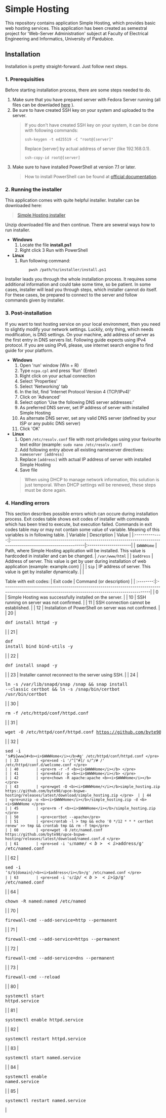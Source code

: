 # Simple Hosting
This repository contains application Simple Hosting, which provides basic web hosting services. This application has been created as semestral project for 'Web-Server Administration' subject at Faculty of Electrical Engineering and Informatics, University of Pardubice.

## Installation
Installation is pretty straight-forward. Just follow next steps.

### 1. Prerequisities
Before starting installation process, there are some steps needed to do.
1. Make sure that you have prepared server with Fedora Server running (all files can be downladed [here](https://fedoraproject.org/server/download]) ).
2. Be sure to have created SSH key on your system and uploaded to the server.
    > If you don't have created SSH key on your system, it can be done with following commands:
    >```
    > ssh-keygen -t ed25519 -C "root@[server]"
    >```
    > Replace [server] by actual address of server (like 192.168.0.1).
    >```
    >ssh-copy-id root@[server]
    >```
3. Make sure to have installed PowerShell at version 7.1 or later.
    > How to install PowerShell can be found at [official documentation](https://learn.microsoft.com/en-us/powershell/scripting/install/installing-powershell?view=powershell-7.4).
### 2. Running the installer
This application comes with quite helpful installer. Installer can be downloaded here:
> [Simple Hosting installer](https://github.com/byte98/upce-bspwe-hosting-installer/releases/latest/download/sh_installer.zip)

Unzip downloaded file and then continue. There are seweral ways how to run installer.

- **Windows**
    1. Locate the file **install.ps1**
    2. Right click
    3 Run with PowerShell
- **Linux**
    1. Run following command:
        ```
            pwsh /path/to/installer/install.ps1
        ```
Installer leads you through the whole installation process. It requires some additional information and could take some time, so be patient. In some cases, installer will lead you through steps, which installer cannot do itself. For these cases, be prepared to connect to the server and follow commands given by installer.

### 3. Post-installation
If you want to test hosting service on your local environment, then you need to slightly modify your network settings. Luckily, only thing, which needs modification, is DNS settings. On your machine, add address of server as the first entry in DNS servers list. Following guide expects using IPv4 protocol. If you are using IPv6, please, use internet search engine to find guide for your platform.
- **Windows**
    1. Open 'run' window (Win + R)
    2. Type ```ncpa.cpl``` and press 'Run' (Enter)
    3. Right click on your actual connection
    4. Select 'Properties'
    5. Select 'Networking' tab
    6. In the list, find 'Internet Protocol Version 4 (TCP/IPv4)'
    7. Click on 'Advanced'
    8. Select option 'Use the following DNS server addresses:'
    9. As preferred DNS server, set IP address of server with installed Simple Hosting
    10. As alternate DNS server, set any valid DNS server (defined by your ISP or any public DNS server)
    11. Click 'OK'
- **Linux**
    1. Open ```/etc/resolv.conf``` file with root priviledges using your faviourite text editor (example: ```sudo nano /etc/resolv.conf```)
    2. Add following entry above all existing nameserver directives:
        ``` nameserver [address]```
    3. Replace ```[address]``` with actual IP address of server with installed Simple Hosting
    4. Save file
    >
    > When using DHCP to manage network information, this solution is just temporal. When DHCP settings will be renewed, these steps must be done again.
    >

### 4. Handling errors
This section describes possible errors which can occure during installation process. Exit codes table shows exit codes of installer with commands which has been tried to execute, but execution failed.
Commands in exit codes table may or may not contain some value of variable. Meaning of this variables is in following table.
| Variable       | Description                                                                                                        | Value                 |
|:--------------:|:-------------------------------------------------------------------------------------------------------------------|:----------------------|
| ```$WWWHome``` | Path, where Simple Hosting application will be installed. This value is hardcoded in installer and can be changed. | ``` /var/www/html ``` |
| ```$address``` | Address of server. This value is get by user during installation of web application (example: example.com)         |                       |
| ```$ip```      | IP address of server. This value is get by installer dynamically.                                                  |                       |

Table with exit codes:
| Exit code | Command (or description)                                                                                                                                |
| :--------:|:--------------------------------------------------------------------------------------------------------------------------------------------------------|
| 0         | Simple Hosting was successfully installed on the server.                                                                                                |
| 10        | SSH running on server was not confirmed.                                                                                                                |
| 11        | SSH connection cannot be established.                                                                                                                   |
| 12        | Installation of PowerShell on server was not confirmed.                                                                                                 |
| 20        | <pre>dnf install httpd -y </pre>                                                                                                                        |
| 21        | <pre>dnf install bind bind-utils -y </pre>                                                                                                              |
| 22        | <pre>dnf install snapd -y </pre>                                                                                                                        |
| 23        | Installer cannot reconnect to the server using SSH.                                                                                                     |
| 24        | <pre>ln -s /var/lib/snapd/snap /snap && snap install --classic certbot && ln -s /snap/bin/certbot /usr/bin/certbot</pre>                                |
| 30        | <pre>rm -f /etc/httpd/conf/httpd.conf </pre>                                                                                                            |
| 31        | <pre>wget -O /etc/httpd/conf/httpd.conf https://github.com/byte98/upce-bspwe-hosting/releases/latest/download/httpd.conf </pre>                         |
| 32        | <pre>sed -i 's#`${www}#<b><i>$WWWHome</i></b>#g' /etc/httpd/conf/httpd.conf </pre>                                                                      |
| 33        | <pre>sed -i '/^[^#]/ s/^/# /' /etc/httpd/conf.d/welcome.conf </pre>                                                                                     |
| 40        | <pre>rm -r -f <b><i>$WWWHome</i></b> </pre>                                                                                                             |
| 41        | <pre>mkdir -p <b><i>$WWWHome</i></b> </pre>                                                                                                             |
| 42        | <pre>chown -R apache:apache <b><i>$WWWHome</i></b> </pre>                                                                                               |
| 43        | <pre>wget -O <b><i>$WWWHome/</i></b>simple_hosting.zip https://github.com/byte98/upce-bspwe-hosting/releases/latest/download/simple_hosting.zip </pre>  |
| 44        | <pre>unzip -o <b><i>$WWWHome</i></b>/simple_hosting.zip -d <b><i>$WWWHome </pre>                                                                        |
| 45        | <pre>rm -f <b><i>$WWWHome</i></b>/simple_hosting.zip </pre>                                                                                             |
| 50        | <pre>certbot --apache</pre>                                                                                                                             |
| 51        | <pre>crontab -l > tmp && echo '0 */12 * * * certbot renew' >> tmp && crontab tmp && rm -f tmp</pre>                                                     |
| 60        | <pre>wget -O /etc/named.conf https://github.com/byte98/upce-bspwe-hosting/releases/latest/download/named.conf.d </pre>                                  |
| 61        | <pre>sed -i 's/`${name}/<b><i>$address</i></b>/g' /etc/named.conf </pre>                                                                                |
| 62        | <pre>sed -i 's/`${domain}/<b><i>$address</i></b>/g' /etc/named.conf </pre>                                                                              |
| 63        | <pre>sed -i 's/`${ip}/<b><i>$ip</i></b>/g' /etc/named.conf </pre>                                                                                       |
| 64        | <pre>chown -R named:named /etc/named </pre>                                                                                                             |
| 70        | <pre>firewall-cmd --add-service=http --permanent </pre>                                                                                                 |
| 71        | <pre>firewall-cmd --add-service=https --permanent </pre>                                                                                                |
| 72        | <pre>firewall-cmd --add-service=dns --permanent </pre>                                                                                                  |
| 73        | <pre>firewall-cmd --reload </pre>                                                                                                                       |
| 80        | <pre>systemctl start httpd.service </pre>                                                                                                               |
| 81        | <pre>systemctl enable httpd.service </pre>                                                                                                              |
| 82        | <pre>systemctl restart httpd.service </pre>                                                                                                             |
| 83        | <pre>systemctl start named.service </pre>                                                                                                               |
| 84        | <pre>systemctl enable named.service </pre>                                                                                                              |
| 85        | <pre>systemctl restart named.service </pre>                                                                                                             |
